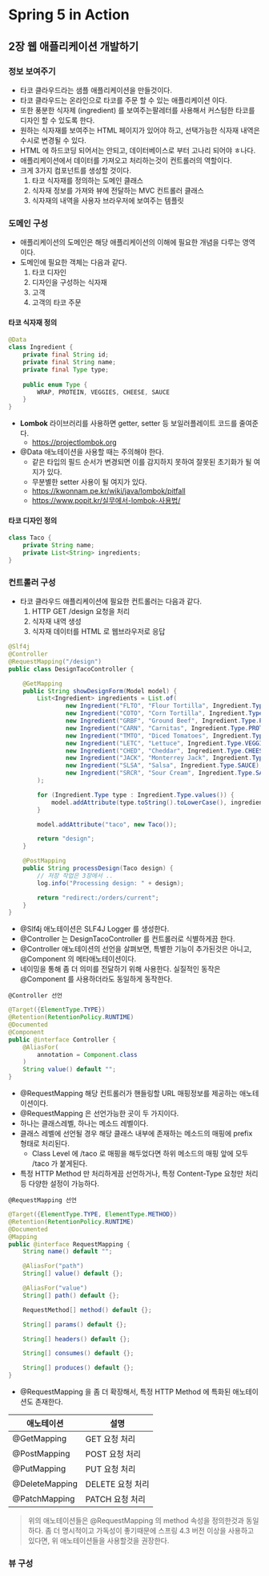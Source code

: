 # Spring 5 in Action

## 2장 웹 애플리케이션 개발하기

### 정보 보여주기
- 타코 클라우드라는 샘플 애플리케이션을 만들것이다.
- 타코 클라우드는 온라인으로 타코를 주문 할 수 있는 애플리케이션 이다.
- 또한 풍분한 식자제 (ingredient) 를 보여주는팔레터를 사용해서 커스텀한 타코를 디자인 할 수 있도록 한다.
- 원하는 식자재를 보여주는 HTML 페이지가 있어야 하고, 선택가능한 식자재 내역은 수시로 변경될 수 있다.
- HTML 에 하드코딩 되어서는 안되고, 데이터베이스로 부터 고나리 되어야 ㅎ나다.
- 애플리케이션에서 데이터를 가져오고 처리하는것이 컨트롤러의 역할이다.
- 크게 3가지 컴포넌트를 생성할 것이다.
    1. 타코 식자재를 정의하는 도메인 클래스
    2. 식자재 정보를 가져와 뷰에 전달하는 MVC 컨트롤러 클래스
    3. 식자재의 내역을 사용자 브라우저에 보여주는 템플릿

### 도메인 구성
- 애플리케이션의 도메인은 해당 애플리케이션의 이해에 필요한 개념을 다루는 영역이다.
- 도메인에 필요한 객체는 다음과 같다.
    1. 타코 디자인
    2. 디자인을 구성하는 식자재
    3. 고객
    4. 고객의 타코 주문

#### 타코 식자재 정의
```java
@Data
class Ingredient {
    private final String id;
    private final String name;
    private final Type type;
    
    public enum Type {
        WRAP, PROTEIN, VEGGIES, CHEESE, SAUCE
    }
}
```
- **Lombok** 라이브러리를 사용하면 getter, setter 등 보일러플레이트 코드를 줄여준다.
    - https://projectlombok.org
- @Data 애노테이션을 사용할 때는 주의해야 한다.
    - 같은 타입의 필드 순서가 변경되면 이를 감지하지 못하여 잘못된 초기화가 될 여지가 있다.
    - 무분별한 setter 사용이 될 여지가 있다.
    - https://kwonnam.pe.kr/wiki/java/lombok/pitfall
    - https://www.popit.kr/실무에서-lombok-사용법/
    
#### 타코 디자인 정의
```java
class Taco {
    private String name;
    private List<String> ingredients;
}
```

### 컨트롤러 구성
- 타코 클라우드 애플리케이션에 필요한 컨트롤러는 다음과 같다.
    1. HTTP GET /design 요청을 처리
    2. 식자재 내역 생성
    3. 식자재 데이터를 HTML 로 웹브라우저로 응답

```java
@Slf4j
@Controller
@RequestMapping("/design")
public class DesignTacoController {

    @GetMapping
    public String showDesignForm(Model model) {
        List<Ingredient> ingredients = List.of(
                new Ingredient("FLTO", "Flour Tortilla", Ingredient.Type.WRAP),
                new Ingredient("COTO", "Corn Tortilla", Ingredient.Type.WRAP),
                new Ingredient("GRBF", "Ground Beef", Ingredient.Type.PROTEIN),
                new Ingredient("CARN", "Carnitas", Ingredient.Type.PROTEIN),
                new Ingredient("TMTO", "Diced Tomatoes", Ingredient.Type.VEGGIES),
                new Ingredient("LETC", "Lettuce", Ingredient.Type.VEGGIES),
                new Ingredient("CHED", "Cheddar", Ingredient.Type.CHEESE),
                new Ingredient("JACK", "Monterrey Jack", Ingredient.Type.CHEESE),
                new Ingredient("SLSA", "Salsa", Ingredient.Type.SAUCE),
                new Ingredient("SRCR", "Sour Cream", Ingredient.Type.SAUCE)
        );

        for (Ingredient.Type type : Ingredient.Type.values()) {
            model.addAttribute(type.toString().toLowerCase(), ingredients.stream().filter(x -> x.getType() == type).collect(Collectors.toList()));
        }

        model.addAttribute("taco", new Taco());

        return "design";
    }

    @PostMapping
    public String processDesign(Taco design) {
        // 저장 작업은 3장에서 ..
        log.info("Processing design: " + design);

        return "redirect:/orders/current";
    }
}
```
- @Slf4j 애노테이션은 SLF4J Logger 를 생성한다.
- @Controller 는 DesignTacoController 를 컨트롤러로 식별하게끔 한다.
- @Controller 애노테이션의 선언을 살펴보면, 특별한 기능이 추가된것은 아니고, @Component 의 메타애노테이션이다.
- 네이밍을 통해 좀 더 의미를 전달하기 위해 사용한다. 실질적인 동작은 @Component 를 사용하더라도 동일하게 동작한다.

`@Controller 선언`
```java
@Target({ElementType.TYPE})
@Retention(RetentionPolicy.RUNTIME)
@Documented
@Component
public @interface Controller {
    @AliasFor(
        annotation = Component.class
    )
    String value() default "";
}
```

- @RequestMapping 해당 컨트롤러가 핸들링할 URL 매핑정보를 제공하는 애노테이션이다.
- @RequestMapping 은 선언가능한 곳이 두 가지이다.
- 하나는 클래스레벨, 하나는 메소드 레벨이다.
- 클래스 레벨에 선언될 경우 해당 클래스 내부에 존재하는 메소드의 매핑에 prefix 형태로 처리된다.
    - Class Level 에 /taco 로 매핑을 해두었다면 하위 메소드의 매핑 앞에 모두 /taco 가 붙게된다.
- 특정 HTTP Method 만 처리하게끔 선언하거나, 특정 Content-Type 요청만 처리 등 다양한 설정이 가능하다. 

`@RequestMapping 선언`    
```java
@Target({ElementType.TYPE, ElementType.METHOD})
@Retention(RetentionPolicy.RUNTIME)
@Documented
@Mapping
public @interface RequestMapping {
    String name() default "";

    @AliasFor("path")
    String[] value() default {};

    @AliasFor("value")
    String[] path() default {};

    RequestMethod[] method() default {};

    String[] params() default {};

    String[] headers() default {};

    String[] consumes() default {};

    String[] produces() default {};
}
```

- @RequestMapping 을 좀 더 확장해서, 특정 HTTP Method 에 특화된 애노테이션도 존재한다.

| 애노테이션 | 설명 |
| --- | --- |
| @GetMapping | GET 요청 처리 |
| @PostMapping | POST 요청 처리 |
| @PutMapping | PUT 요청 처리 |
| @DeleteMapping | DELETE 요청 처리 |
| @PatchMapping | PATCH 요청 처리 |

> 위의 애노테이션들은 @RequestMapping 의 method 속성을 정의한것과 동일하다.
> 좀 더 명시적이고 가독성이 좋기때문에 스프링 4.3 버전 이상을 사용하고 있다면, 위 애노테이션들을 사용할것을 권장한다.

### 뷰 구성
